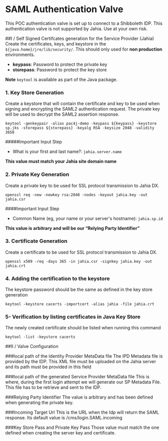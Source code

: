 # SAML Authentication Valve #
This POC authentication valve is set up to connect to a Shibboleth IDP.  This authentication valve is not supported by Jahia.  Use at your own risk.

##I / Self Signed Certifcates generation for the Service Provider (Jahia)
Create the certificates, keys, and keystore in the `${java.home}/jre/lib/security/`.  This should only used for **non production** environments.

- **keypass**: Password to protect the private key
- **storepass**: Password to protect the key store

**Note** `keytool` is available as part of the Java package. 

### 1. Key Store Generation

Create a keystore that will contain the certificate and key to be used when signing and encrypting the SAML2 authentication request.  The private key will be used to decrypt the SAML2 assertion response.
```
keytool -genkeypair -alias pac4j-demo -keypass ${keypass} -keystore sp.jks -storepass ${storepass} -keyalg RSA -keysize 2048 -validity 3650
```

#####Important Input Step
- What is your first and last name?: `jahia.server.name`

**This value must match your Jahia site domain name**

### 2. Private Key Generation
Create a private key to be used for SSL protocol transmission to Jahia DX.

```
openssl req -new -newkey rsa:2048 -nodes -keyout jahia.key -out jahia.csr
```
####Important Input Step

- Common Name (eg, your name or your server's hostname): `jahia.sp.id`

**This value is arbitrary and will be our “Relying Party Identifier”**


### 3. Certificate Generation
Create a certificate to be used for SSL protocol transmission to Jahia DX.

```
openssl x509 -req -days 365 -in jahia.csr -signkey jahia.key -out jahia.crt
```

### 4. Adding the certification to the keystore

The keystore password should be the same as defined in the key store generation

```
keytool -keystore cacerts -importcert -alias jahia -file jahia.crt
```

### 5-  Verification by listing certificates in Java Key Store

The newly created certificate should be listed when running this command

```
keytool -list -keystore cacerts
```

##II / Valve Configuration

###local path of the Identity Provider MetaData file
The IPD Metadata file is provided by the IDP. This XML file must be uploaded on the Jahia server and its path must be provided in this field

###local path of the generated Service Provider MetaData file
This is where, during the first login attempt we will generate our SP Metadata File. This file has to be retrieve and sent to the IDP.

###Relying Party Identifier
The value is arbitrary and has been defined when generating the private key.

###Incoming Target Url
This is the URL when the Idp will return the SAML response. Its default value is /cms/login.SAML.incoming

###Key Store Pass and Private Key Pass
Those value must match the one defined when creating the server key and certificate.
